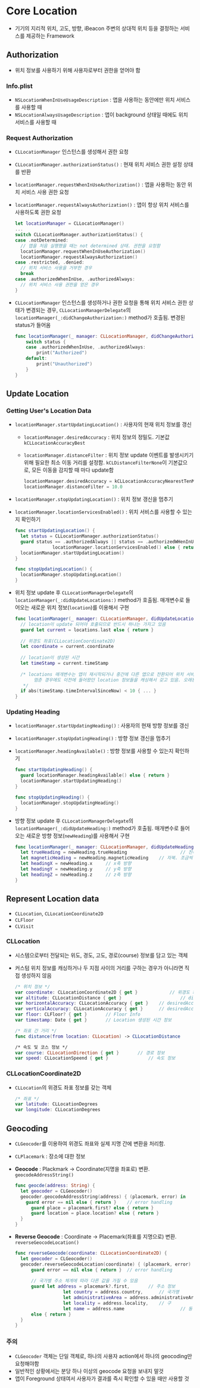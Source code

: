# Core Location

- 기기의 지리적 위치, 고도, 방향, iBeacon 주변의 상대적 위치 등을 결정하는 서비스를 제공하는 Framework

## Authorization

- 위치 정보를 사용하기 위해 사용자로부터 권한을 얻어야 함

### Info.plist

- `NSLocationWhenInUseUsageDescription` : 앱을 사용하는 동안에만 위치 서비스를 사용할 때
- `NSLocationAlwaysUsageDescription` : 앱이 background 상태일 때에도 위치 서비스를 사용할 때

### Request Authorization

- `CLLocationManager` 인스턴스를 생성해서 권한 요청

- `CLLocationManager.authorizationStatus()` : 현재 위치 서비스 권한 설정 상태를 반환

- `locationManager.requestWhenInUseAuthorization()` : 앱을 사용하는 동안 위치 서비스 사용 권한 요청

- `locationManager.requestAlwaysAuthorization()` : 앱이 항상 위치 서비스를 사용하도록 권한 요청

  ```swift
  let locationManager = CLLocationManager()
  ...
  switch CLLocationManager.authorizationStatus() {
  case .notDetermined:
    // 앱을 처음 실행했을 때는 not determined 상태. 권한을 요청함
    locationManager.requestWhenInUseAuthorization()
  	locationManager.requestAlwaysAuthorization()
  case .restricted, .denied:
    // 위치 서비스 사용을 거부한 경우
  	break
  case .authorizedWhenInUse, .authorizedAlways:
  	// 위치 서비스 사용 권한을 얻은 경우
  }
  ```

- `CLLocationManager` 인스턴스를 생성하거나 권한 요청을 통해 위치 서비스 권한 상태가 변경되는 경우, `CLLocationManagerDelegate`의 `locationManager(_:didChangeAuthorization:)` method가 호출됨. 변경된 status가 들어옴

  ```swift
  func locationManager(_ manager: CLLocationManager, didChangeAuthorization status: CLAuthorizationStatus) {
      switch status {
      case .authorizedWhenInUse, .authorizedAlways:
          print("Authorized")
      default:
          print("Unauthorized")
      }
  }
  ```

## Update Location

### Getting User's Location Data

- `locationManager.startUpdatingLocation()` : 사용자의 현재 위치 정보를 갱신

  - `locationManager.desiredAccuracy` : 위치 정보의 정밀도. 기본값 `kCLLocationAccuracyBest`

  - `locationManager.distanceFilter` : 위치 정보 update 이벤트를 발생시키기 위해 필요한 최소 이동 거리를 설정함. `kCLDistanceFilterNone`이 기본값으로, 모든 이동을 감지할 때 마다 update함

    ```swift
    locationManager.desiredAccuracy = kCLLocationAccuracyNearestTenMeters
    locationManager.distanceFilter = 10.0
    ```

- `locationManager.stopUpdatingLocation()` : 위치 정보 갱신을 멈추기

- `locationManager.locationServicesEnabled()` :  위치 서비스를 사용할 수 있는지 확인하기

  ```swift
  func startUpdatingLocation() {
    let status = CLLocationManager.authorizationStatus()
    guard status == .authorizedAlways || status == .authorizedWHenInUse,
    			locationManager.locationServicesEnabled() else { return }
    locationManager.startUpdatingLocation()
  }
  
  func stopUpdatingLocation() {
    locationManager.stopUpdatingLocation()
  }
  ```

- 위치 정보 update 후 `CLLocationManagerDelegate`의 `locationManager(_:didUpdateLocations:)` method가 호출됨. 매개변수로 들어오는 새로운 위치 정보(`location`)를 이용해서 구현

  ```swift
  func locationManager(_ manager: CLLocationManager, didUpdateLocations locations: [CLLocation]) {
  	// location이 update 되어야 호출되므로 반드시 하나는 가지고 있음
    guard let current = locations.last else { return }
    
    // 위경도 좌표(CLLocationCoordinate2D)
  	let coordinate = current.coordinate
    
    // location이 생성된 시간
  	let timeStamp = current.timeStamp
    
    /* locations 매개변수는 앱이 재시작되거나 중간에 다른 앱으로 전환되어 위치 서비스 갱신이
    	 멈춘 경우에도 이전에 들어왔던 location 정보들을 캐싱해서 갖고 있음. 오래된 위치 정보는 배제하기 		 위해 최근 location이 생성된 시간과 현재 시간 사이에 걸린 시간이 10초 이내인 것만 사용하는 것
     */
    if abs(timeStamp.timeIntervalSinceNow) < 10 { ... }
  }
  ```

### Updating Heading

- `locationManager.startUpdatingHeading()` : 사용자의 현재 방향 정보를 갱신

- `locationManager.stopUpdatingHeading()` : 방향 정보 갱신을 멈추기

- `locationManager.headingAvailable()` : 방향 정보를 사용할 수 있는지 확인하기

  ```swift
  func startUpdatingHeading() {
    guard locationManager.headingAvailable() else { return }
    locationManager.startUpdatingHeading()
  }
  
  func stopUpdatingHeading() {
    locationManager.stopUpdatingHeading()
  }
  ```

- 방향 정보 update 후 `CLLocationManagerDelegate`의 `locationManager(_:didUpdateHeading:)` method가 호출됨. 매개변수로 들어오는 새로운 방향 정보(`newHeading`)를 사용해서 구현

  ```swift
  func locationManager(_ manager: CLLocationManager, didUpdateHeading newHeading: CLHeading) {
    let trueHeading = newHeading.trueHeading					// 진북. 북쪽이 항상 같음
    let magneticHeading = newHeading.magneticHeading	// 자북. 조금씩 바뀜
    let headingX = newHeading.x		// x축 방향
    let headingY = newHeading.y		// y축 방향
    let headingZ = newHeading.z		// z축 방향
  }
  ```

## Represent Location data

- `CLLocation`, `CLLocationCoordinate2D`
- `CLFloor`
- `CLVisit`

### CLLocation

- 시스템으로부터 전달되는 위도, 경도, 고도, 경로(course) 정보를 담고 있는 객체

- 커스텀 위치 정보를 캐싱하거나 두 지점 사이의 거리를 구하는 경우가 아니라면 직접 생성하지 않음

  ```swift
  /* 위치 정보 */
  var coordinate: CLLocationCoordinate2D { get }			// 위경도 좌표
  var altitude: CLLocationDistance { get }						// distanceFilter
  var horizontalAccuracy: CLLocationAccuracy { get }	// desiredAccuracy(H)
  var verticalAccuracy: CLLocationAccuracy { get }		// desiredAccuracy(V)
  var floor: CLFloor? { get }		// Floor Info
  var timestamp: Date { get }		// Location 생성된 시간 정보
  
  /* 좌표 간 거리 */
  func distance(from location: CLLocation) -> CLLocationDistance
  
  /* 속도 및 코스 정보 */
  var course: CLLocationDirection { get }		// 경로 정보
  var speed: CLLocationSpeend { get }				// 속도 정보
  ```

### CLLocationCoordinate2D

- `CLLocation`의 위경도 좌표 정보를 갖는 객체

  ```swift
  /* 좌표 */
  var latitude: CLLocationDegrees
  var longitude: CLLocationDegrees
  ```

## Geocoding

- `CLGeocoder`를 이용하여 위경도 좌표와 실제 지명 간에 변환을 처리함.

- `CLPlacemark` : 장소에 대한 정보

- **Geocode** : Plackmark -> Coordinate(지명을 좌표로) 변환. `geocodeAddressString()`

  ```swift
  func geocde(address: String) {
    let geocoder = CLGeocoder()
    geocoder.geocodeAddressString(address) { (placemark, error) in
      guard error == nil else { return }	// error handling
  		guard place = placemark.first? else { return }
  		guard location = place.location? else { return }
    }
  }
  ```

- **Reverse Geocode** : Coordinate -> Placemark(좌표를 지명으로) 변환. `reverseGeocodeLocation()`

  ```swift
  func reverseGeocode(coordinate: CLLocationCoordinate2D) {
    let geocoder = CLGeocoder()
    geocoder.reverseGeocodeLocation(coordinate) { (placemark, error) in
  		guard error == nil else { return }	// error handling
  	
  		// 국가별 주소 체계에 따라 다른 값을 가질 수 있음
  		guard let address = placemark?.first,		// 주소 정보
  					let country = address.country,		// 국가명
  					let administrativeArea = address.administrativeArea,	// 시
  					let locality = address.locality,	// 구
  					let name = address.name 					// 동 이하 주소
  		else { return }
  	}
  }
  ```

### 주의

- `CLGeocoder` 객체는 단일 객체로, 하나의 사용자 action에서 하나의 geocoding만 요청해야함
- 일반적인 상황에서는 분당 하나 이상의 geocode 요청을 보내지 말것
- 앱이 Foreground 상태여서 사용자가 결과를 즉시 확인할 수 있을 때만 사용할 것

